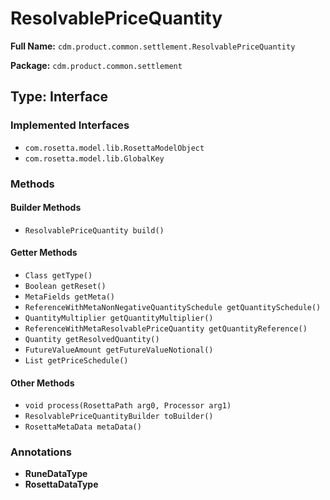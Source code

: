 # ResolvablePriceQuantity

**Full Name:** `cdm.product.common.settlement.ResolvablePriceQuantity`

**Package:** `cdm.product.common.settlement`

## Type: Interface

### Implemented Interfaces

- `com.rosetta.model.lib.RosettaModelObject`
- `com.rosetta.model.lib.GlobalKey`

### Methods

#### Builder Methods

- `ResolvablePriceQuantity build()`

#### Getter Methods

- `Class getType()`
- `Boolean getReset()`
- `MetaFields getMeta()`
- `ReferenceWithMetaNonNegativeQuantitySchedule getQuantitySchedule()`
- `QuantityMultiplier getQuantityMultiplier()`
- `ReferenceWithMetaResolvablePriceQuantity getQuantityReference()`
- `Quantity getResolvedQuantity()`
- `FutureValueAmount getFutureValueNotional()`
- `List getPriceSchedule()`

#### Other Methods

- `void process(RosettaPath arg0, Processor arg1)`
- `ResolvablePriceQuantityBuilder toBuilder()`
- `RosettaMetaData metaData()`

### Annotations

- **RuneDataType**
- **RosettaDataType**

